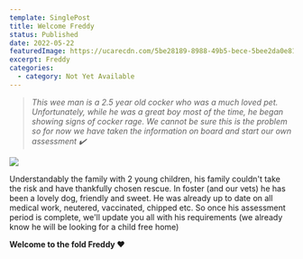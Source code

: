 ```yaml
---
template: SinglePost
title: Welcome Freddy
status: Published
date: 2022-05-22
featuredImage: https://ucarecdn.com/5be28189-8988-49b5-bece-5bee2da0e810/-/crop/599x370/0,31/-/preview/
excerpt: Freddy
categories:
  - category: Not Yet Available
---
```

> *This wee man is a 2.5 year old cocker who was a much loved pet. Unfortunately, while he was a great boy most of the time, he began showing signs of cocker rage. We cannot be sure this is the problem so for now we have taken the information on board and start our own assessment ✔️* 




![](https://ucarecdn.com/ba726d66-7091-48bc-9cb5-ce6080e88b93/)

Understandably the family with 2 young children, his family couldn't take the risk and  have thankfully chosen rescue. 
In foster (and our vets) he has been a lovely dog, friendly and sweet. He was already up to date on all medical work, neutered, vaccinated, chipped etc. So once his assessment period is complete, we'll update you all with his requirements (we already know he will be looking for a child free home) 


**Welcome to the fold Freddy ❤️**